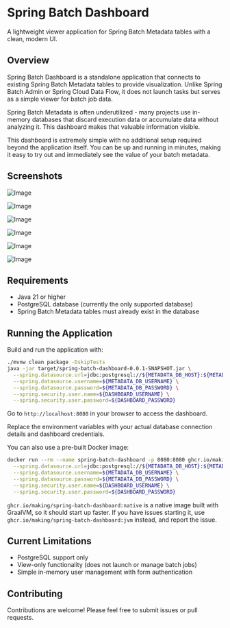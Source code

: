 # Spring Batch Dashboard

A lightweight viewer application for Spring Batch Metadata tables with a clean, modern UI.

## Overview

Spring Batch Dashboard is a standalone application that connects to existing Spring Batch Metadata tables to provide visualization. Unlike Spring Batch Admin or Spring Cloud Data Flow, it does not launch tasks but serves as a simple viewer for batch job data.

Spring Batch Metadata is often underutilized - many projects use in-memory databases that discard execution data or accumulate data without analyzing it. This dashboard makes that valuable information visible.

This dashboard is extremely simple with no additional setup required beyond the application itself. You can be up and running in minutes, making it easy to try out and immediately see the value of your batch metadata.

## Screenshots

![Image](https://github.com/user-attachments/assets/ea1a4dab-5251-495f-8090-9b439040b527)

![Image](https://github.com/user-attachments/assets/0e8852d3-3470-45ce-b927-a780ff735f66)

![Image](https://github.com/user-attachments/assets/1f255666-75a8-41f2-9861-027d6e5c3519)

![Image](https://github.com/user-attachments/assets/e51f96ee-8a70-46c2-8509-83941f873482)

![Image](https://github.com/user-attachments/assets/7efa6a8b-d5a9-43f1-9aba-422eaf8dffb8)

![Image](https://github.com/user-attachments/assets/40d4788e-ec66-4a4e-97e8-dc9b5538568d)

## Requirements

- Java 21 or higher
- PostgreSQL database (currently the only supported database)
- Spring Batch Metadata tables must already exist in the database

## Running the Application

Build and run the application with:

```bash
./mvnw clean package -DskipTests
java -jar target/spring-batch-dashboard-0.0.1-SNAPSHOT.jar \
  --spring.datasource.url=jdbc:postgresql://${METADATA_DB_HOST}:${METADATA_DB_PORT}/${METADATA_DB_NAME} \
  --spring.datasource.username=${METADATA_DB_USERNAME} \
  --spring.datasource.password=${METADATA_DB_PASSWORD} \
  --spring.security.user.name=${DASHBOARD_USERNAME} \
  --spring.security.user.password=${DASHBOARD_PASSWORD}
```

Go to `http://localhost:8080` in your browser to access the dashboard.

Replace the environment variables with your actual database connection details and dashboard credentials.

You can also use a pre-built Docker image:

```bash
docker run --rm --name spring-batch-dashboard -p 8080:8080 ghcr.io/making/spring-batch-dashboard:native \
  --spring.datasource.url=jdbc:postgresql://${METADATA_DB_HOST}:${METADATA_DB_PORT}/${METADATA_DB_NAME} \
  --spring.datasource.username=${METADATA_DB_USERNAME} \
  --spring.datasource.password=${METADATA_DB_PASSWORD} \
  --spring.security.user.name=${DASHBOARD_USERNAME} \
  --spring.security.user.password=${DASHBOARD_PASSWORD}
```

`ghcr.io/making/spring-batch-dashboard:native` is a native image built with GraalVM, so it should start up faster. If you have issues starting it, use `ghcr.io/making/spring-batch-dashboard:jvm` instead, and report the issue.

## Current Limitations

- PostgreSQL support only
- View-only functionality (does not launch or manage batch jobs)
- Simple in-memory user management with form authentication

## Contributing

Contributions are welcome! Please feel free to submit issues or pull requests.